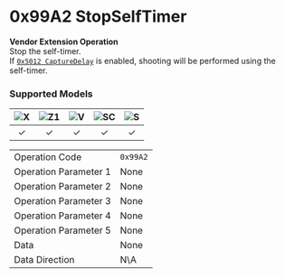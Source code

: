 # 0x99A2 StopSelfTimer

**Vendor Extension Operation**  
Stop the self-timer.  
If [`0x5012 CaptureDelay`](../property/capture_delay.md) is enabled, shooting will be performed using the self-timer.  

### Supported Models
| ![X](https://img.shields.io/badge/X-purple) | ![Z1](https://img.shields.io/badge/Z1-blue) | ![V](https://img.shields.io/badge/V-green) | ![SC](https://img.shields.io/badge/SC-orange) | ![S](https://img.shields.io/badge/S-red) |
|:-:|:-:|:-:|:-:|:-:|
| ✓ | ✓ | ✓ | ✓ | ✓ |

| | |
|:--|:--|
| Operation Code | `0x99A2` |
| Operation Parameter 1 | None |
| Operation Parameter 2 | None |
| Operation Parameter 3 | None |
| Operation Parameter 4 | None |
| Operation Parameter 5 | None |
| Data | None |
| Data Direction | N\A |
